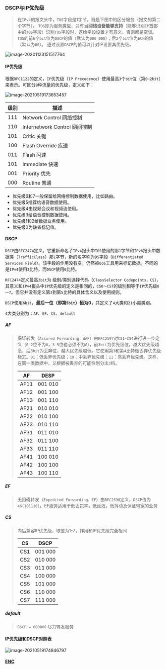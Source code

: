 ### DSCP与IP优先级

>   在`IPv4`的报文头中，`TOS`字段是1字节。既是下图中的区分服务（报文的第二个字节）。
>`TOS`即为服务类型，只有当**网络设备能够支持**（能够识别`IP`首部中的`TOS`字段）识别`TOS`字段时，这给字段设置才有意义。否则都是空谈。
>   `TOS`的前`6`个`bit`位为`DSCP`的值（默认为`000 000`）；后`2`个`bit`位为`ECN`的值（默认为`00`）。
>通过设置`DSCP`的值可以针对IP设置其优先级。

![image-20201123151517764](https://typroa12138.oss-cn-hangzhou.aliyuncs.com/image/2020/11/2020112315151717.png)



#### IP优先级

根据`RFC1122`的定义，`IP`优先级（`IP Precedence`）使用最高`3`个`bit`位（第`0~2bit`）来表示。可区分`8`种流量的优先级，定义如下：

![image-20210519173653457](https://typroa12138.oss-cn-hangzhou.aliyuncs.com/image/2021/05/2021051917365353.png)

| 级别 | 描述                           |
| ---- | ------------------------------ |
| 111  | Network Control  网络控制      |
| 110  | Internetwork Control  网间控制 |
| 101  | Critic  关键                   |
| 100  | Flash Override  疾速           |
| 011  | Flash  闪速                    |
| 101  | Immediate 快速                 |
| 001  | Priority 优先                  |
| 000  | Routine 普通                   |

-   优先级6和7一般保留给网络控制数据使用，比如路由。
-   优先级5推荐给语音数据使用。
-   优先级4由视频会议和视频流使用。
-   优先级3给语音控制数据使用。
-   优先级1和2给数据业务使用。
-   优先级0为缺省标记值。

#### DSCP

`DSCP`由`RFC2474`定义，它重新命名了`IPv4`报头中`TOS`使用的那`1`字节和`IPv6`报头中数据类（`TrafficClass`）那`1`字节，新的名字称为`DS`字段（`Differentiated Services Field`）。该字段的作用没有变，仍然被`QoS`工具用来标记数据。不同的是`IPv4`使用`3`比特，而`DSCP`使用`6`比特。

`RFC2474`定义最高`3bit`为 级别/类别选择代码（`ClassSelector Codepoints，CS`），其意义和`IPv4`报头中`IP`优先级的定义是相同的，`CS0～CS7`的级别相等于`IP`优先级`0～7`。但它并没有定义第`3`到第`5`比特的具体含义以及使用规则。

`DSCP`使用`6bit`，**最后一位（即第`5bit`）恒为0**，共定义了`4`大类和`21`小类类别。

`4`大类分别为：`AF`、`EF`、`CS`、`default`

##### AF

>   保证转发（`Assured Forwarding，WAF`）由`RFC2597`对`CS1~CS4`进行进一步定义（`0-2`位不为`0`，`3-5`位也必须不为`0`），前`3bit`为优先级位，越大优先级越高，后`3bit`为丢弃位，越大优先级越低。它使用第`3`和第`4`比特做丢弃优先级标志。`01`：低丢弃优先级；`10`：中丢弃优先级；`11`：高丢弃优先级。这样，在同一类数据中，又根据被丢弃的可能性划分出`3`档。
>
>   | AF   | DESP    |
>   | ---- | ------- |
>   | AF11 | 001 010 |
>   | AF12 | 001 100 |
>   | AF13 | 001 110 |
>   | AF21 | 010 010 |
>   | AF22 | 010 100 |
>   | AF23 | 010 110 |
>   | AF31 | 011 010 |
>   | AF32 | 011 100 |
>   | AF33 | 011 110 |
>   | AF41 | 100 010 |
>   | AF42 | 100 100 |
>   | AF43 | 100 110 |

##### EF

>   无阻碍转发（`Expedited Forwarding，EF`）由`RFC2598`定义，`DSCP`值为`46(101110)`。EF服务适用于低丢包率，低延迟，低抖动及保证带宽的业务

##### CS

>   向后兼容IP优先级，取值为1-7，作用和IP优先级完全相同
>
>   | CS   | DSCP    |
>   | ---- | ------- |
>   | CS1  | 001 000 |
>   | CS2  | 010 000 |
>   | CS3  | 011 000 |
>   | CS4  | 100 000 |
>   | CS5  | 101 000 |
>   | CS6  | 110 000 |
>   | CS7  | 111 000 |

##### default

>   `DSCP = 000000` 尽力转发服务

#### IP优先级和DSCP对照表

![image-20210519174846797](https://typroa12138.oss-cn-hangzhou.aliyuncs.com/image/2021/05/2021051917484646.png)

#### [ENC](https://blog.csdn.net/xxx_500/article/details/8584323)

